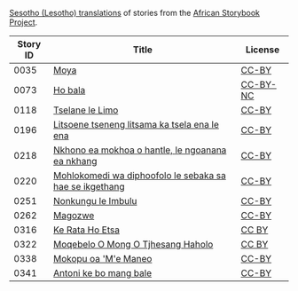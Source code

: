 [Sesotho (Lesotho) translations](http://my.africanstorybook.org/language/sesotho-lesotho) of stories from the [African Storybook Project](http://my.africanstorybook.org).

Story ID | Title | License
-------- | ----- | -------
0035 | [Moya](http://africanstorybook.org/stories/moya) | [CC-BY](https://creativecommons.org/licenses/by/4.0/)
0073 | [Ho bala](http://africanstorybook.org/stories/ho-bala) | [CC-BY-NC](https://creativecommons.org/licenses/by-nc/3.0/)
0118 | [Tselane le Limo](http://africanstorybook.org/stories/tselane-le-limo) | [CC-BY](https://creativecommons.org/licenses/by/3.0/)
0196 | [Litsoene tseneng litsama ka tsela ena le ena](http://africanstorybook.org/stories/litsoene-tseneng-litsama-ka-tsela-ena-le-ena) | [CC-BY](https://creativecommons.org/licenses/by/3.0/)
0218 | [Nkhono ea mokhoa o hantle, le ngoanana ea nkhang](http://africanstorybook.org/stories/nkhono-ea-mokhoa-o-hantle-le-ngoanana-ea-nkhang) | [CC-BY](https://creativecommons.org/licenses/by/3.0/)
0220 | [Mohlokomedi wa diphoofolo le sebaka sa hae se ikgethang](http://africanstorybook.org/stories/mohlokomedi-wa-diphoofolo-le-sebaka-sa-hae-se-ikgethang-0) | [CC-BY](https://creativecommons.org/licenses/by/4.0/)
0251 | [Nonkungu le Imbulu](http://africanstorybook.org/stories/nonkungu-le-imbulu) | [CC-BY](https://creativecommons.org/licenses/by/3.0/)
0262 | [Magozwe](http://africanstorybook.org/stories/magozwe-3) | [CC-BY](https://creativecommons.org/licenses/by/4.0/)
0316 | [Ke Rata Ho Etsa ](http://africanstorybook.org/reader.php?id=20032&d=0&a=1) | [CC BY](https://creativecommons.org/licenses/by/4.0/)
0322 | [Moqebelo O Mong O Tjhesang Haholo](http://africanstorybook.org/reader.php?id=20048&d=0&a=1) | [CC BY](https://creativecommons.org/licenses/by/3.0/)
0338 | [Mokopu oa 'M'e Maneo](http://africanstorybook.org/stories/mokopu-oa-me-maneo) | [CC-BY](https://creativecommons.org/licenses/by/4.0/)
0341 | [Antoni ke bo mang bale](http://africanstorybook.org/stories/antoni-ke-bo-mang-bale) | [CC-BY](https://creativecommons.org/licenses/by/3.0/)
